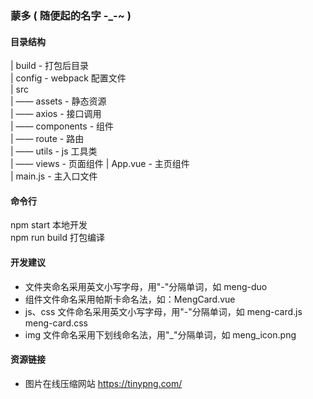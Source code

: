 ### 蒙多 ( 随便起的名字 -\_-~ )

#### 目录结构

| build - 打包后目录  
| config - webpack 配置文件  
| src  
| —— assets - 静态资源  
| —— axios - 接口调用  
| —— components - 组件  
| —— route - 路由  
| —— utils - js 工具类  
| —— views - 页面组件
| App.vue - 主页组件  
| main.js - 主入口文件

#### 命令行

npm start 本地开发  
npm run build 打包编译

#### 开发建议

-   文件夹命名采用英文小写字母，用"-"分隔单词，如 meng-duo
-   组件文件命名采用帕斯卡命名法，如：MengCard.vue
-   js、css 文件命名采用英文小写字母，用"-"分隔单词，如 meng-card.js meng-card.css
-   img 文件命名采用下划线命名法，用"\_"分隔单词，如 meng_icon.png

#### 资源链接

-   图片在线压缩网站
    https://tinypng.com/
